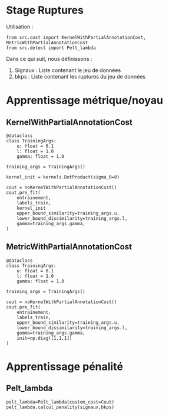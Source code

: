 # Stage Ruptures




Utilisation : 
```
from src.cost import KernelWithPartialAnnotationCost, MetricWithPartialAnnotationCost
from src.detect import Pelt_lambda
```

Dans ce qui suit, nous définissons : 

1. Signaux : Liste contenant le jeu de données 
2. bkps : Liste contenant les ruptures du jeu de données

# Apprentissage métrique/noyau

## KernelWithPartialAnnotationCost

```
@dataclass
class TrainingArgs:
    u: float = 0.1
    l: float = 1.0
    gamma: float = 1.0
        
training_args = TrainingArgs()

kernel_init = kernels.DotProduct(sigma_0=0)

cout = noKernelWithPartialAnnotationCost()
cout.pre_fit(
    entrainement,
    labels_train,
    kernel_init
    upper_bound_similarity=training_args.u,
    lower_bound_dissimilarity=training_args.l,
    gamma=training_args.gamma,
)

```

## MetricWithPartialAnnotationCost


```
@dataclass
class TrainingArgs:
    u: float = 0.1
    l: float = 1.0
    gamma: float = 1.0
        
training_args = TrainingArgs()

cout = noKernelWithPartialAnnotationCost()
cout.pre_fit(
    entrainement,
    labels_train,
    upper_bound_similarity=training_args.u,
    lower_bound_dissimilarity=training_args.l,
    gamma=training_args.gamma,
    init=np.diag([1,1,1])
)

```

# Apprentissage pénalité

## Pelt_lambda

```
pelt_lambda=Pelt_lambda(custom_cost=Cout)
pelt_lambda.calcul_penality(signaux,bkps)

```
